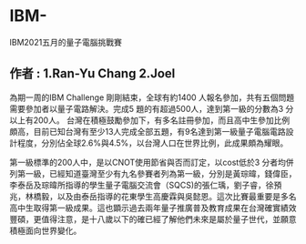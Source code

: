 # IBM-
IBM2021五月的量子電腦挑戰賽
## 作者 : 1.Ran-Yu Chang 2.Joel
為期一周的IBM Challenge 剛剛結束，全球有約1400 人報名參加，共有五個問題需要參加者以量子電路解決。完成5 題的有超過500人，達到第一級的分數為3 分以上有200人。
台灣在積極鼓勵參加下，有多名註冊參加，而且高中生參加比例頗高，目前已知台灣有至少13人完成全部五題，有9名達到第一級量子電腦電路設計程度，分別佔全球2.6%與4.5%，以台灣人口在世界比例，此成果頗為耀眼。

第一級標準的200人中，是以CNOT使用節省與否而訂定，以cost低於3 分者均併列第一級，已經知道臺灣至少有九名參賽者列為第一級，分別是黃琮暐，錢偉臣，李泰岳及琮暐所指導的學生量子電腦交流會（SQCS)的張仁瑀，劉子睿，徐預兆，林橋毅，以及由泰岳指導的花東學生高慶霖與吳懿恩。這次比賽最重要是多名高中生取得第一級成果。這也顕示過去兩年量子推廣普及教育成果在台灣確實績效豐碩，更值得注意，是十八歲以下的確已經了解他們未來是屬於量子世代，並願意積極面向世界變化。

